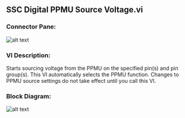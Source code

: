 ## **SSC Digital PPMU Source Voltage.vi**
### Connector Pane:
![alt text](/Digital/SSC%20Digital/PPMU/SSC%20Digital%20PPMU%20Source%20Voltage.vic.png "SSC Digital PPMU Source Voltage.vi connector pane")

### VI Description:
Starts sourcing voltage from the PPMU on the specified pin(s) and pin group(s). This VI automatically selects the PPMU function. Changes to PPMU source settings do not take effect until you call this VI.


### Block Diagram:
![alt text](/Digital/SSC%20Digital/PPMU/SSC%20Digital%20PPMU%20Source%20Voltage.vid.png "SSC Digital PPMU Source Voltage.vi block diagram")
